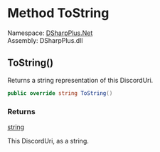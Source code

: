 # Method ToString

Namespace: [DSharpPlus.Net](DSharpPlus.Net.md)  
Assembly: DSharpPlus.dll

## <a id="DSharpPlus_Net_DiscordUri_ToString"></a>ToString\(\)

Returns a string representation of this DiscordUri.

```csharp
public override string ToString()
```

### Returns

[string](https://learn.microsoft.com/dotnet/api/system.string)

This DiscordUri, as a string.

